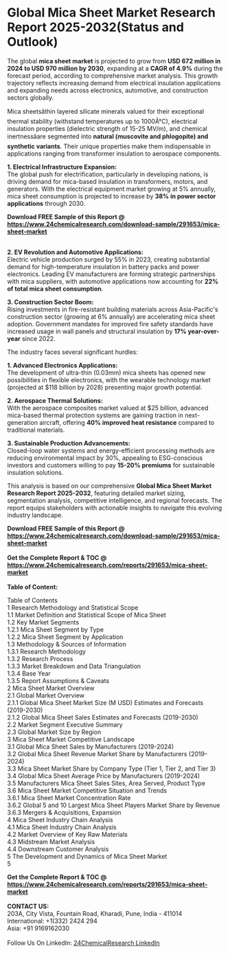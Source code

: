 <h1>Global Mica Sheet Market Research Report 2025-2032(Status and Outlook)</h1><p>The global <strong>mica sheet market</strong> is projected to grow from <strong>USD 672 million in 2024 to USD 970 million by 2030</strong>, expanding at a <strong>CAGR of 4.9%</strong> during the forecast period, according to comprehensive market analysis. This growth trajectory reflects increasing demand from electrical insulation applications and expanding needs across electronics, automotive, and construction sectors globally.</p><p>Mica sheetsâthin layered silicate minerals valued for their exceptional thermal stability (withstand temperatures up to 1000Â°C), electrical insulation properties (dielectric strength of 15-25 MV/m), and chemical inertnessâare segmented into <strong>natural (muscovite and phlogopite) and synthetic variants</strong>. Their unique properties make them indispensable in applications ranging from transformer insulation to aerospace components.</p><p><strong>1. Electrical Infrastructure Expansion:</strong><br>
The global push for electrification, particularly in developing nations, is driving demand for mica-based insulation in transformers, motors, and generators. With the electrical equipment market growing at 5% annually, mica sheet consumption is projected to increase by <strong>38% in power sector applications</strong> through 2030.</p><div><b>Download FREE Sample of this Report @ 
            <a href="https://www.24chemicalresearch.com/download-sample/291653/mica-sheet-market">
            https://www.24chemicalresearch.com/download-sample/291653/mica-sheet-market</a></b></div><br><p><strong>2. EV Revolution and Automotive Applications:</strong><br>
Electric vehicle production surged by 55% in 2023, creating substantial demand for high-temperature insulation in battery packs and power electronics. Leading EV manufacturers are forming strategic partnerships with mica suppliers, with automotive applications now accounting for <strong>22% of total mica sheet consumption</strong>.</p><p><strong>3. Construction Sector Boom:</strong><br>
Rising investments in fire-resistant building materials across Asia-Pacific's construction sector (growing at 6% annually) are accelerating mica sheet adoption. Government mandates for improved fire safety standards have increased usage in wall panels and structural insulation by <strong>17% year-over-year</strong> since 2022.</p><p>The industry faces several significant hurdles:</p><p><strong>1. Advanced Electronics Applications:</strong><br>
The development of ultra-thin (0.03mm) mica sheets has opened new possibilities in flexible electronics, with the wearable technology market (projected at $118 billion by 2028) presenting major growth potential.</p><p><strong>2. Aerospace Thermal Solutions:</strong><br>
With the aerospace composites market valued at $25 billion, advanced mica-based thermal protection systems are gaining traction in next-generation aircraft, offering <strong>40% improved heat resistance</strong> compared to traditional materials.</p><p><strong>3. Sustainable Production Advancements:</strong><br>
Closed-loop water systems and energy-efficient processing methods are reducing environmental impact by 30%, appealing to ESG-conscious investors and customers willing to pay <strong>15-20% premiums</strong> for sustainable insulation solutions.</p><p>This analysis is based on our comprehensive <strong>Global Mica Sheet Market Research Report 2025-2032</strong>, featuring detailed market sizing, segmentation analysis, competitive intelligence, and regional forecasts. The report equips stakeholders with actionable insights to navigate this evolving industry landscape.</p><div><b>Download FREE Sample of this Report @ 
            <a href="https://www.24chemicalresearch.com/download-sample/291653/mica-sheet-market">
            https://www.24chemicalresearch.com/download-sample/291653/mica-sheet-market</a></b></div><br><div><b>Get the Complete Report & TOC @ 
            <a href="https://www.24chemicalresearch.com/reports/291653/mica-sheet-market">
            https://www.24chemicalresearch.com/reports/291653/mica-sheet-market</a></b></div><br>
            <b>Table of Content:</b><p>Table of Contents<br />
1 Research Methodology and Statistical Scope<br />
1.1 Market Definition and Statistical Scope of Mica Sheet<br />
1.2 Key Market Segments<br />
1.2.1 Mica Sheet Segment by Type<br />
1.2.2 Mica Sheet Segment by Application<br />
1.3 Methodology & Sources of Information<br />
1.3.1 Research Methodology<br />
1.3.2 Research Process<br />
1.3.3 Market Breakdown and Data Triangulation<br />
1.3.4 Base Year<br />
1.3.5 Report Assumptions & Caveats<br />
2 Mica Sheet Market Overview<br />
2.1 Global Market Overview<br />
2.1.1 Global Mica Sheet Market Size (M USD) Estimates and Forecasts (2019-2030)<br />
2.1.2 Global Mica Sheet Sales Estimates and Forecasts (2019-2030)<br />
2.2 Market Segment Executive Summary<br />
2.3 Global Market Size by Region<br />
3 Mica Sheet Market Competitive Landscape<br />
3.1 Global Mica Sheet Sales by Manufacturers (2019-2024)<br />
3.2 Global Mica Sheet Revenue Market Share by Manufacturers (2019-2024)<br />
3.3 Mica Sheet Market Share by Company Type (Tier 1, Tier 2, and Tier 3)<br />
3.4 Global Mica Sheet Average Price by Manufacturers (2019-2024)<br />
3.5 Manufacturers Mica Sheet Sales Sites, Area Served, Product Type<br />
3.6 Mica Sheet Market Competitive Situation and Trends<br />
3.6.1 Mica Sheet Market Concentration Rate<br />
3.6.2 Global 5 and 10 Largest Mica Sheet Players Market Share by Revenue<br />
3.6.3 Mergers & Acquisitions, Expansion<br />
4 Mica Sheet Industry Chain Analysis<br />
4.1 Mica Sheet Industry Chain Analysis<br />
4.2 Market Overview of Key Raw Materials<br />
4.3 Midstream Market Analysis<br />
4.4 Downstream Customer Analysis<br />
5 The Development and Dynamics of Mica Sheet Market <br />
5</p><div><b>Get the Complete Report & TOC @ 
            <a href="https://www.24chemicalresearch.com/reports/291653/mica-sheet-market">
            https://www.24chemicalresearch.com/reports/291653/mica-sheet-market</a></b></div><br><b>CONTACT US:</b><br>
            203A, City Vista, Fountain Road, Kharadi, Pune, India - 411014<br>
            International: +1(332) 2424 294<br>
            Asia: +91 9169162030 <br><br>
            Follow Us On LinkedIn: <a href="https://www.linkedin.com/company/24chemicalresearch/">24ChemicalResearch LinkedIn</a>